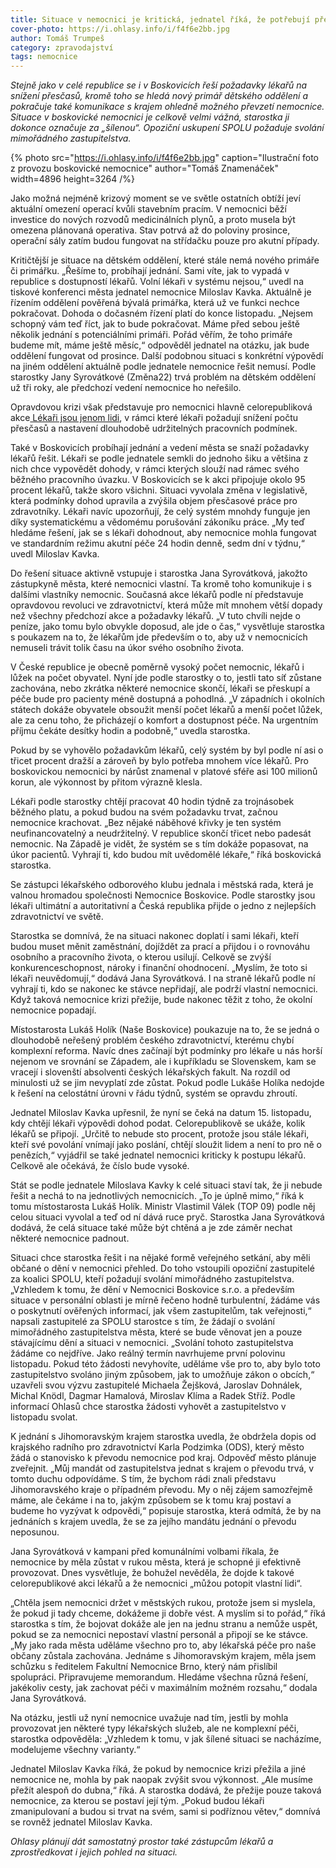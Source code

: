 ```yaml
---
title: Situace v nemocnici je kritická, jednatel říká, že potřebují přežít do dubna
cover-photo: https://i.ohlasy.info/i/f4f6e2bb.jpg
author: Tomáš Trumpeš
category: zpravodajství
tags: nemocnice
---
```


*Stejně jako v celé republice se i v Boskovicích řeší požadavky lékařů na snížení přesčasů, kromě toho se hledá nový primář dětského oddělení a pokračuje také komunikace s krajem ohledně možného převzetí nemocnice. Situace v boskovické nemocnici je celkově velmi vážná, starostka ji dokonce označuje za „šílenou“. Opoziční uskupení SPOLU požaduje svolání mimořádného zastupitelstva.*

{% photo src="https://i.ohlasy.info/i/f4f6e2bb.jpg" caption="Ilustrační foto z provozu boskovické nemocnice" author="Tomáš Znamenáček" width=4896 height=3264 /%}

Jako možná nejméně krizový moment se ve světle ostatních obtíží jeví aktuální omezení operací kvůli stavebním pracím. V nemocnici běží investice do nových rozvodů medicinálních plynů, a proto musela být omezena plánovaná operativa. Stav potrvá až do poloviny prosince, operační sály zatím budou fungovat na střídačku pouze pro akutní případy.

Kritičtější je situace na dětském oddělení, které stále nemá nového primáře či primářku. „Řešíme to, probíhají jednání. Sami víte, jak to vypadá v republice s dostupností lékařů. Volní lékaři v systému nejsou,“ uvedl na tiskové konferenci města jednatel nemocnice Miloslav Kavka. Aktuálně je řízením oddělení pověřená bývalá primářka, která už ve funkci nechce pokračovat. Dohoda o dočasném řízení platí do konce listopadu. „Nejsem schopný vám teď říct, jak to bude pokračovat. Máme před sebou ještě několik jednání s potenciálními primáři. Pořád věřím, že toho primáře budeme mít, máme ještě měsíc,“ odpověděl jednatel na otázku, jak bude oddělení fungovat od prosince. Další podobnou situaci s konkrétní výpovědí na jiném oddělení aktuálně podle jednatele nemocnice řešit nemusí. Podle starostky Jany Syrovátkové (Změna22) trvá problém na dětském oddělení už tři roky, ale předchozí vedení nemocnice ho neřešilo.

Opravdovou krizi však představuje pro nemocnici hlavně celorepubliková akce[  Lékaři jsou jenom lidi](https://lekarijsoujenomlidi.com/), v rámci které lékaři požadují snížení počtu přesčasů a nastavení dlouhodobě udržitelných pracovních podmínek.

Také v Boskovicích probíhají jednání a vedení města se snaží požadavky lékařů řešit. Lékaři se podle jednatele semkli do jednoho šiku a většina z nich chce vypovědět dohody, v rámci kterých slouží nad rámec svého běžného pracovního úvazku. V Boskovicích se k akci připojuje okolo 95 procent lékařů, takže skoro všichni. Situaci vyvolala změna v legislativě, která podmínky dohod upravila a zvýšila objem přesčasové práce pro zdravotníky. Lékaři navíc upozorňují, že celý systém mnohdy funguje jen díky systematickému a vědomému porušování zákoníku práce. „My teď hledáme řešení, jak se s lékaři dohodnout, aby nemocnice mohla fungovat ve standardním režimu akutní péče 24 hodin denně, sedm dní v týdnu,“ uvedl Miloslav Kavka. 

Do řešení situace aktivně vstupuje i starostka Jana Syrovátková, jakožto zástupkyně města, které nemocnici vlastní. Ta kromě toho komunikuje i s dalšími vlastníky nemocnic. Současná akce lékařů podle ní představuje opravdovou revoluci ve zdravotnictví, která může mít mnohem větší dopady než všechny předchozí akce a požadavky lékařů. „V tuto chvíli nejde o peníze, jako tomu bylo obvykle doposud, ale jde o čas,“ vysvětluje starostka s poukazem na to, že lékařům jde především o to, aby už v nemocnicích nemuseli trávit tolik času na úkor svého osobního života. 

V České republice je obecně poměrně vysoký počet nemocnic, lékařů i lůžek na počet obyvatel. Nyní jde podle starostky o to, jestli tato síť zůstane zachována, nebo zkrátka některé nemocnice skončí, lékaři se přeskupí a péče bude pro pacienty méně dostupná a pohodlná. „V západních i okolních státech dokáže obyvatele obsoužit menší počet lékařů a menší počet lůžek, ale za cenu toho, že přicházejí o komfort a dostupnost péče. Na urgentním příjmu čekáte desítky hodin a podobně,“ uvedla starostka.

Pokud by se vyhovělo požadavkům lékařů, celý systém by byl podle ní asi o třicet procent dražší a zároveň by bylo potřeba mnohem více lékařů. Pro boskovickou nemocnici by nárůst znamenal v platové sféře asi 100 milionů korun, ale výkonnost by přitom výrazně klesla.

Lékaři podle starostky chtějí pracovat 40 hodin týdně za trojnásobek běžného platu, a pokud budou na svém požadavku trvat, začnou nemocnice krachovat. „Bez nějaké náběhové křivky je ten systém neufinancovatelný a neudržitelný. V republice skončí třicet nebo padesát nemocnic. Na Západě je vidět, že systém se s tím dokáže popasovat, na úkor pacientů. Vyhrají ti, kdo budou mít uvědomělé lékaře,“ říká boskovická starostka. 

Se zástupci lékařského odborového klubu jednala i městská rada, která je valnou hromadou společnosti Nemocnice Boskovice. Podle starostky jsou lékaři ultimátní a autoritativní a Česká republika přijde o jedno z nejlepších zdravotnictví ve světě. 

Starostka se domnívá, že na situaci nakonec doplatí i sami lékaři, kteří budou muset měnit zaměstnání, dojíždět za prací a přijdou i o rovnováhu osobního a pracovního života, o kterou usilují. Celkově se zvýší konkurenceschopnost, nároky i finanční ohodnocení. „Myslím, že toto si lékaři neuvědomují,“ dodává Jana Syrovátková. I na straně lékařů podle ní vyhrají ti, kdo se nakonec ke stávce nepřidají, ale podrží vlastní nemocnici. Když taková nemocnice krizi přežije, bude nakonec těžit z toho, že okolní nemocnice popadají.

Místostarosta Lukáš Holík (Naše Boskovice) poukazuje na to, že se jedná o dlouhodobě neřešený problém českého zdravotnictví, kterému chybí komplexní reforma. Navíc dnes začínají být podmínky pro lékaře u nás horší nejenom ve srovnání se Západem, ale i kupříkladu se Slovenskem, kam se vracejí i slovenští absolventi českých lékařských fakult. Na rozdíl od minulosti už se jim nevyplatí zde zůstat. Pokud podle Lukáše Holíka nedojde k řešení na celostátní úrovni v řádu týdnů, systém se opravdu zhroutí.

Jednatel Miloslav Kavka upřesnil, že nyní se čeká na datum 15. listopadu, kdy chtějí lékaři výpovědi dohod podat. Celorepublikově se ukáže, kolik lékařů se připojí. „Určitě to nebude sto procent, protože jsou stále lékaři, kteří své povolání vnímají jako poslání, chtějí sloužit lidem a není to pro ně o penězích,“ vyjádřil se také jednatel nemocnici kriticky k postupu lékařů. Celkově ale očekává, že číslo bude vysoké.

Stát se podle jednatele Miloslava Kavky k celé situaci staví tak, že ji nebude řešit a nechá to na jednotlivých nemocnicích. „To je úplně mimo,“ říká k tomu místostarosta Lukáš Holík. Ministr Vlastimil Válek (TOP 09) podle něj celou situaci vyvolal a teď od ní dává ruce pryč. Starostka Jana Syrovátková dodává, že celá situace také může být chtěná a je zde záměr nechat některé nemocnice padnout.

Situaci chce starostka řešit i na nějaké formě veřejného setkání, aby měli občané o dění v nemocnici přehled. Do toho vstoupili opoziční zastupitelé za koalici SPOLU, kteří požadují svolání mimořádného zastupitelstva. „Vzhledem k tomu, že dění v Nemocnici Boskovice s.r.o. a především situace v personální oblasti je mírně řečeno hodně turbulentní, žádáme vás o poskytnutí ověřených informací, jak všem zastupitelům, tak veřejnosti,“ napsali zastupitelé za SPOLU starostce s tím, že žádají o svolání mimořádného zastupitelstva města, které se bude věnovat jen a pouze stávajícímu dění a situaci v nemocnici. „Svolání tohoto zastupitelstva žádáme co nejdříve. Jako reálný termín navrhujeme první polovinu listopadu. Pokud této žádosti nevyhovíte, uděláme vše pro to, aby bylo toto zastupitelstvo svoláno jiným způsobem, jak to umožňuje zákon o obcích,“ uzavřeli svou výzvu zastupitelé Michaela Žejšková, Jaroslav Dohnálek, Michal Knödl, Dagmar Hamalová, Miroslav Klíma a Radek Stříž. Podle informací Ohlasů chce starostka žádosti vyhovět a zastupitelstvo v listopadu svolat.

K jednání s Jihomoravským krajem starostka uvedla, že obdržela dopis od krajského radního pro zdravotnictví Karla Podzimka (ODS), který město žádá o stanovisko k převodu nemocnice pod kraj. Odpověď město plánuje zveřejnit. „Můj mandát od zastupitelstva jednat s krajem o převodu trvá, v tomto duchu odpovídáme. S tím, že bychom rádi znali představu Jihomoravského kraje o případném převodu. My o něj zájem samozřejmě máme, ale čekáme i na to, jakým způsobem se k tomu kraj postaví a budeme ho vyzývat k odpovědi,“ popisuje starostka, která odmítá, že by na jednáních s krajem uvedla, že se za jejího mandátu jednání o převodu neposunou. 

Jana Syrovátková v kampani před komunálními volbami říkala, že nemocnice by měla zůstat v rukou města, která je schopné ji efektivně provozovat. Dnes vysvětluje, že bohužel nevěděla, že dojde k takové celorepublikové akci lékařů a že nemocnici „můžou potopit vlastní lidi“. 

„Chtěla jsem nemocnici držet v městských rukou, protože jsem si myslela, že pokud ji tady chceme, dokážeme ji dobře vést. A myslím si to pořád,“ říká starostka s tím, že bojovat dokáže ale jen na jednu stranu a nemůže uspět, pokud se za nemocnici nepostaví vlastní personál a připojí se ke stávce. „My jako rada města uděláme všechno pro to, aby lékařská péče pro naše občany zůstala zachována. Jednáme s Jihomoravským krajem, měla jsem schůzku s ředitelem Fakultní Nemocnice Brno, který nám přislíbil spolupráci. Připravujeme memorandum. Hledáme všechna různá řešení, jakékoliv cesty, jak zachovat péči v maximálním možném rozsahu,“ dodala Jana Syrovátková.

Na otázku, jestli už nyní nemocnice uvažuje nad tím, jestli by mohla provozovat jen některé typy lékařských služeb, ale ne komplexní péči, starostka odpověděla: „Vzhledem k tomu, v jak šílené situaci se nacházíme, modelujeme všechny varianty.“

Jednatel Miloslav Kavka říká, že pokud by nemocnice krizi přežila a jiné nemocnice ne, mohla by pak naopak zvýšit svou výkonnost. „Ale musíme přežít alespoň do dubna,“ říká. A starostka dodává, že přežije pouze taková nemocnice, za kterou se postaví její tým. „Pokud budou lékaři zmanipulovaní a budou si trvat na svém, sami si podříznou větev,“ domnívá se rovněž jednatel Miloslav Kavka.

*Ohlasy plánují dát samostatný prostor také zástupcům lékařů a zprostředkovat i jejich pohled na situaci.*
